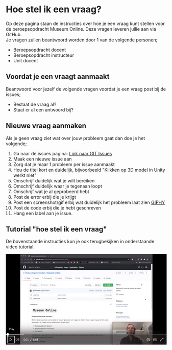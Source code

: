 # Hoe stel ik een vraag?
Op deze pagina staan de instructies over hoe je een vraag kunt stellen voor de beroepsopdracht Museum Online.
Deze vragen leveren jullie aan via GitHub.   
Je vragen zullen beantwoord worden door 1 van de volgende personen;

- Beroepsopdracht docent
- Beroepsopdracht instructeur
- Unit docent

## Voordat je een vraagt aanmaakt
Beantwoord voor jezelf de volgende vragen voordat je een vraag post bij de issues;
- Bestaat de vraag al?
- Staat er al een antwoord bij?

## Nieuwe vraag aanmaken
Als je geen vraag ziet wat over jouw probleem gaat dan doe je het volgende;  
1. Ga naar de issues pagina: [Link naar GIT Issues](https://github.com/MediacollegeAmsterdam/museum-online/issues)  
2. Maak een nieuwe issue aan
3. Zorg dat je maar 1 probleem per issue aanmaakt
4. Hou de titel kort en duidelijk, bijvoorbeeld "Klikken op 3D model in Unity werkt niet"
5. Omschrijf duidelijk wat je wilt bereiken
6. Omschrijf duidelijk waar je tegenaan loopt
7. Omschrijf wat je al geprobeerd hebt
8. Post de error erbij die je krijgt
9. Post een screenshot/gif erbij wat duidelijk het probleem laat zien [GIPHY](https://giphy.com/)
10. Post de code erbij die je hebt geschreven
11. Hang een label aan je issue.

## Tutorial "hoe stel ik een vraag"
De bovenstaande instructies kun je ook terugbekijken in onderstaande video tutorial:

[![Video uitleg "hoe stel ik een vraag"](tutorial_tickets.jpg)](https://web.microsoftstream.com/video/d245977a-86d7-4b35-acec-a3143242552d?list=studio)